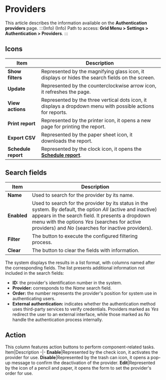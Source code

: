 # Providers

This article describes the information available on the **Authentication providers** page.
:::(Info) (Info)
Path to access: **Grid Menu > Settings > Authentication > Providers**.
:::

## Icons
Item|Description
-|-
**Show filters**|Represented by the magnifying glass icon, it displays or hides the search fields on the screen.
**Update**|Represented by the counterclockwise arrow icon, it refreshes the page.
**View actions**|Represented by the three vertical dots icon, it displays a dropdown menu with possible actions for reports.
**Print report**|Represented by the printer icon, it opens a new page for printing the report.
**Export CSV**|Represented by the paper sheet icon, it downloads the report.
**Schedule report**|Represented by the clock icon, it opens the [**Schedule report**](/v3-32/docs/general-information-how-to-issue-download-and-schedule-device-reports).

## Search fields
Item|Description
-|-
**Name**|Used to search for the provider by its name.
**Enabled**|Used to search for the provider by its status in the system. By default, the option *All* (active and inactive) appears in the search field. It presents a dropdown menu with the options *Yes* (searches for active providers) and *No* (searches for inactive providers).
**Filter**|The button to execute the configured filtering process.
**Clear**|The button to clear the fields with information.

The system displays the results in a list format, with columns named after the corresponding fields. The list presents additional information not included in the search fields:

* **ID:** the provider's identification number in the system.
* **Provider:** corresponds to the *Name* search field.
* **Order:** the number represents the provider's position for system use in authenticating users.
* **External authentication:** indicates whether the authentication method uses third-party services to verify credentials. Providers marked as *Yes* redirect the user to an external interface, while those marked as *No* handle the authentication process internally.

## Action
This column features action buttons to perform component-related tasks.
Item|Description
-|-
**Enable**|Represented by the check icon, it activates the provider for use.
**Disable**|Represented by the trash can icon, it opens a pop-up message to confirm the deactivation of the provider.
**Edit**|Represented by the icon of a pencil and paper, it opens the form to set the provider's order for use.


